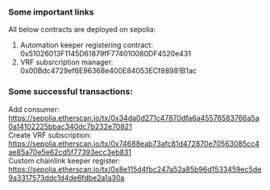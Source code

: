 ### Some important links
All below contracts are deployed on sepolia:
1. Automation keeper registering contract: 0x51026013F1145D61879fF774010080DF4520e431
2. VRF subsrcription manager: 0x00Bdc4729ef6E96368e400E84053ECf88981B1ac

### Some successful transactions: 
Add consumer: https://sepolia.etherscan.io/tx/0x34da0d271c47870dfa6a45576583766a5a0a14102225bbac340dc7b232e70821 \
Create VRF subscription: https://sepolia.etherscan.io/tx/0x74688eab73afc81d472870e70563085cc4ae85a70e5e62cd5f77393ecc3eb831 \
Custom chainlink keeper register: https://sepolia.etherscan.io/tx/0x8e115d4fbc247a52a85b96d1533459ec5de9a3317573ddc1d4de6fdbe2a1a30a

